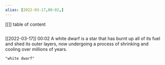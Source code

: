 ```yaml
---
alias: [2022-03-17,00:02,]
---
```

[[]]
table of content
```toc
```

[[2022-03-17]] 00:02
A white dwarf is a star that has burnt up all of its fuel and shed its outer layers, now undergoing a process of shrinking and cooling over millions of years.
```query
"white dwarf"
```
